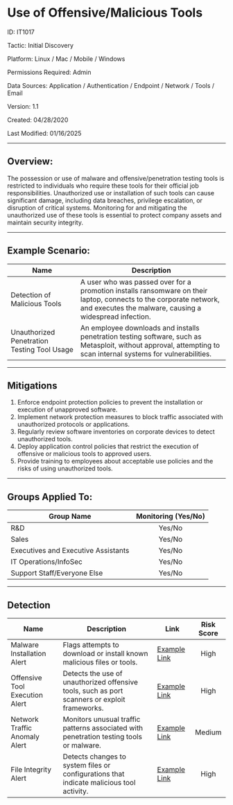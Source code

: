 # **Use of Offensive/Malicious Tools**

ID: IT1017

Tactic: Initial Discovery

Platform: Linux / Mac / Mobile / Windows

Permissions Required: Admin

Data Sources: Application / Authentication / Endpoint / Network / Tools / Email

Version: 1.1

Created: 04/28/2020

Last Modified: 01/16/2025

---

## **Overview:**

The possession or use of malware and offensive/penetration testing tools is restricted to individuals who require these tools for their official job responsibilities. Unauthorized use or installation of such tools can cause significant damage, including data breaches, privilege escalation, or disruption of critical systems. Monitoring for and mitigating the unauthorized use of these tools is essential to protect company assets and maintain security integrity.

---

## **Example Scenario:**

| **Name**                      | **Description**                                                                                      |
|-------------------------------|------------------------------------------------------------------------------------------------------|
| Detection of Malicious Tools  | A user who was passed over for a promotion installs ransomware on their laptop, connects to the corporate network, and executes the malware, causing a widespread infection. |
| Unauthorized Penetration Testing Tool Usage | An employee downloads and installs penetration testing software, such as Metasploit, without approval, attempting to scan internal systems for vulnerabilities. |

---

## **Mitigations**

1. Enforce endpoint protection policies to prevent the installation or execution of unapproved software.  
2. Implement network protection measures to block traffic associated with unauthorized protocols or applications.  
3. Regularly review software inventories on corporate devices to detect unauthorized tools.  
4. Deploy application control policies that restrict the execution of offensive or malicious tools to approved users.  
5. Provide training to employees about acceptable use policies and the risks of using unauthorized tools.  

---

## **Groups Applied To:**

| **Group Name**                | **Monitoring (Yes/No)** |
|--------------------------------|:----------------------:|
| R&D                            | Yes/No               |
| Sales                          | Yes/No               |
| Executives and Executive Assistants | Yes/No         |
| IT Operations/InfoSec          | Yes/No               |
| Support Staff/Everyone Else    | Yes/No               |

---

## **Detection**

| **Name**                       | **Description**                                                                                 | **Link**          | **Risk Score** |
|--------------------------------|-------------------------------------------------------------------------------------------------|-------------------|:--------------:|
| Malware Installation Alert     | Flags attempts to download or install known malicious files or tools.                          | [Example Link](#) | High           |
| Offensive Tool Execution Alert | Detects the use of unauthorized offensive tools, such as port scanners or exploit frameworks.  | [Example Link](#) | High           |
| Network Traffic Anomaly Alert  | Monitors unusual traffic patterns associated with penetration testing tools or malware.         | [Example Link](#) | Medium         |
| File Integrity Alert           | Detects changes to system files or configurations that indicate malicious tool activity.        | [Example Link](#) | High           |

